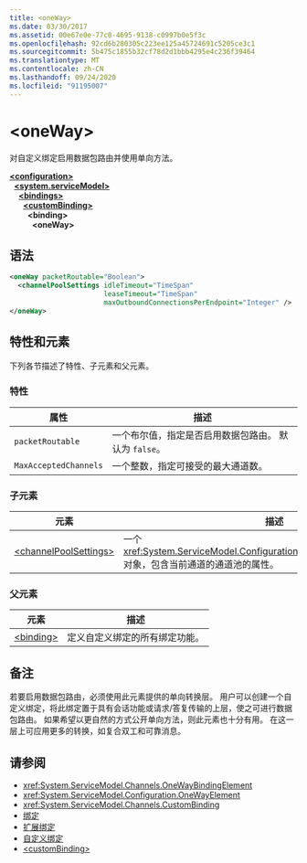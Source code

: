 ```yaml
---
title: <oneWay>
ms.date: 03/30/2017
ms.assetid: 00e67e0e-77c0-4695-9138-c0997b0e5f3c
ms.openlocfilehash: 92cd6b280305c223ee125a45724691c5205ce3c1
ms.sourcegitcommit: 5b475c1855b32cf78d2d1bbb4295e4c236f39464
ms.translationtype: MT
ms.contentlocale: zh-CN
ms.lasthandoff: 09/24/2020
ms.locfileid: "91195007"
---
```

# \<oneWay>

对自定义绑定启用数据包路由并使用单向方法。  
  
[**\<configuration>**](../configuration-element.md)\
&nbsp;&nbsp;[**\<system.serviceModel>**](system-servicemodel.md)\
&nbsp;&nbsp;&nbsp;&nbsp;[**\<bindings>**](bindings.md)\
&nbsp;&nbsp;&nbsp;&nbsp;&nbsp;&nbsp;[**\<customBinding>**](custombinding.md)\
&nbsp;&nbsp;&nbsp;&nbsp;&nbsp;&nbsp;&nbsp;&nbsp;**\<binding>**\
&nbsp;&nbsp;&nbsp;&nbsp;&nbsp;&nbsp;&nbsp;&nbsp;&nbsp;&nbsp;**\<oneWay>**  
  
## <a name="syntax"></a>语法  
  
```xml  
<oneWay packetRoutable="Boolean">
  <channelPoolSettings idleTimeout="TimeSpan"
                       leaseTimeout="TimeSpan"
                       maxOutboundConnectionsPerEndpoint="Integer" />
</oneWay>
```  
  
## <a name="attributes-and-elements"></a>特性和元素  

 下列各节描述了特性、子元素和父元素。  
  
### <a name="attributes"></a>特性  
  
|属性|描述|  
|---------------|-----------------|  
|`packetRoutable`|一个布尔值，指定是否启用数据包路由。 默认为 `false`。|  
|`MaxAcceptedChannels`|一个整数，指定可接受的最大通道数。|  
  
### <a name="child-elements"></a>子元素  
  
|元素|描述|  
|-------------|-----------------|  
|[\<channelPoolSettings>](channelpoolsettings.md)|一个 <xref:System.ServiceModel.Configuration.ChannelPoolSettingsElement> 对象，包含当前通道的通道池的属性。|  
  
### <a name="parent-elements"></a>父元素  
  
|元素|描述|  
|-------------|-----------------|  
|[\<binding>](bindings.md)|定义自定义绑定的所有绑定功能。|  
  
## <a name="remarks"></a>备注  

 若要启用数据包路由，必须使用此元素提供的单向转换层。 用户可以创建一个自定义绑定，将此绑定置于具有会话功能或请求/答复传输的上层，使之可进行数据包路由。 如果希望以更自然的方式公开单向方法，则此元素也十分有用。 在这一层上可应用更多的转换，如复合双工和可靠消息。  
  
## <a name="see-also"></a>请参阅

- <xref:System.ServiceModel.Channels.OneWayBindingElement>
- <xref:System.ServiceModel.Configuration.OneWayElement>
- <xref:System.ServiceModel.Channels.CustomBinding>
- [绑定](../../../wcf/bindings.md)
- [扩展绑定](../../../wcf/extending/extending-bindings.md)
- [自定义绑定](../../../wcf/extending/custom-bindings.md)
- [\<customBinding>](custombinding.md)
